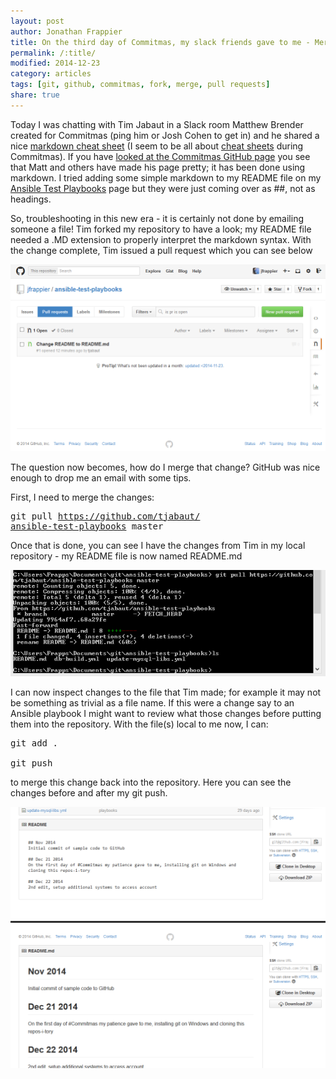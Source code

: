 ```yaml
---
layout: post
author: Jonathan Frappier
title: On the third day of Commitmas, my slack friends gave to me - Merging Pull Requests w Git
permalink: /:title/
modified: 2014-12-23
category: articles
tags: [git, github, commitmas, fork, merge, pull requests]
share: true
---
```


Today I was chatting with Tim Jabaut in a Slack room Matthew Brender created for Commitmas (ping him or Josh Cohen to get in) and he shared a nice <a href="http://daringfireball.net/projects/markdown/syntax#em" target="_blank">markdown cheat sheet</a> (I seem to be all about <a href="https://training.github.com/kit/downloads/github-git-cheat-sheet.pdf" target="_blank">cheat sheets</a> during Commitmas). If you have <a href="https://github.com/mjbrender/12-days-of-commitmas" target="_blank">looked at the Commitmas GitHub page</a> you see that Matt and others have made his page pretty; it has been done using markdown. I tried adding some simple markdown to my README file on my <a href="https://github.com/jfrappier/ansible-test-playbooks" target="_blank">Ansible Test Playbooks</a> page but they were just coming over as ##, not as headings.

So, troubleshooting in this new era - it is certainly not done by emailing someone a file! Tim forked my repository to have a look; my README file needed a .MD extension to properly interpret the markdown syntax. With the change complete, Tim issued a pull request which you can see below

<img src="/images/fulls/git-pull-request.png" class="fit image">

The question now becomes, how do I merge that change? GitHub was nice enough to drop me an email with some tips.

First, I need to merge the changes:
<pre>git pull <a href="https://github.com/tjabaut/ansible-test-playbooks" target="_blank">https://github.com/tjabaut/<wbr />ansible-test-playbooks</a> master</pre>
Once that is done, you can see I have the changes from Tim in my local repository - my README file is now named README.md

<img src="/images/fulls/git-pull-local.png" class="fit image">

I can now inspect changes to the file that Tim made; for example it may not be something as trivial as a file name. If this were a change say to an Ansible playbook I might want to review what those changes before putting them into the repository. With the file(s) local to me now, I can:
<pre>git add .

git push</pre>
to merge this change back into the repository. Here you can see the changes before and after my git push.

<img src="/images/fulls/git-repo-merged.png" class="fit image">